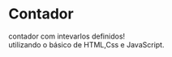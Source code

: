 # Contador 
 contador com intevarlos definidos! <br>
 utilizando o básico de HTML,Css e JavaScript.
 
